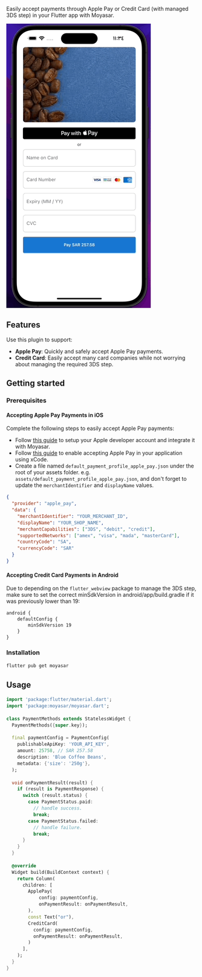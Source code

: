Easily accept payments through Apple Pay or Credit Card (with managed 3DS step) in your Flutter app with Moyasar.

![Moyasar Flutter SDK Demo](./assets/demo.gif)

## Features

Use this plugin to support:

- **Apple Pay**: Quickly and safely accept Apple Pay payments.
- **Credit Card**: Easily accept many card companies while not worrying about managing the required 3DS step.

## Getting started

### Prerequisites

#### **Accepting Apple Pay Payments in iOS**

Complete the following steps to easily accept Apple Pay payments:

- Follow [this guide](https://moyasar.com/docs/dashboard/apple-pay/developer-account/) to setup your Apple developer account and integrate it with Moyasar.
- Follow [this guide](https://help.apple.com/xcode/mac/9.3/#/deva43983eb7?sub=dev44ce8ef13) to enable accepting Apple Pay in your application using xCode.
- Create a file named `default_payment_profile_apple_pay.json` under the root of your assets folder. e.g. `assets/default_payment_profile_apple_pay.json`, and don't forget to update the `merchantIdentifier` and `displayName` values.

```json
{
  "provider": "apple_pay",
  "data": {
    "merchantIdentifier": "YOUR_MERCHANT_ID",
    "displayName": "YOUR_SHOP_NAME",
    "merchantCapabilities": ["3DS", "debit", "credit"],
    "supportedNetworks": ["amex", "visa", "mada", "masterCard"],
    "countryCode": "SA",
    "currencyCode": "SAR"
  }
}
```

#### **Accepting Credit Card Payments in Android**

Due to depending on the `flutter_webview` package to manage the 3DS step, make sure to set the correct minSdkVersion in android/app/build.gradle if it was previously lower than 19:

```
android {
    defaultConfig {
        minSdkVersion 19
    }
}
```

### Installation

```sh
flutter pub get moyasar
```

## Usage

```dart
import 'package:flutter/material.dart';
import 'package:moyasar/moyasar.dart';

class PaymentMethods extends StatelessWidget {
  PaymentMethods({super.key});

  final paymentConfig = PaymentConfig(
    publishableApiKey: 'YOUR_API_KEY',
    amount: 25758, // SAR 257.58
    description: 'Blue Coffee Beans',
    metadata: {'size': '250g'},
  );

  void onPaymentResult(result) {
    if (result is PaymentResponse) {
      switch (result.status) {
        case PaymentStatus.paid:
          // handle success.
          break;
        case PaymentStatus.failed:
          // handle failure.
          break;
      }
    }
  }

  @override
  Widget build(BuildContext context) {
    return Column(
      children: [
        ApplePay(
            config: paymentConfig,
            onPaymentResult: onPaymentResult,
        ),
        const Text("or"),
        CreditCard(
          config: paymentConfig,
          onPaymentResult: onPaymentResult,
        )
      ],
    );
  }
}
```
